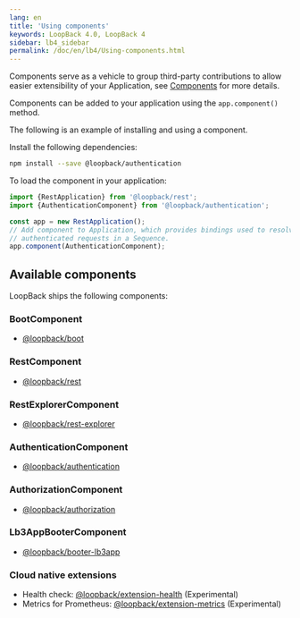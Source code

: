 ```yaml
---
lang: en
title: 'Using components'
keywords: LoopBack 4.0, LoopBack 4
sidebar: lb4_sidebar
permalink: /doc/en/lb4/Using-components.html
---
```


Components serve as a vehicle to group third-party contributions to allow easier
extensibility of your Application, see [Components](Components.md) for more
details.

Components can be added to your application using the `app.component()` method.

The following is an example of installing and using a component.

Install the following dependencies:

```sh
npm install --save @loopback/authentication
```

To load the component in your application:

```ts
import {RestApplication} from '@loopback/rest';
import {AuthenticationComponent} from '@loopback/authentication';

const app = new RestApplication();
// Add component to Application, which provides bindings used to resolve
// authenticated requests in a Sequence.
app.component(AuthenticationComponent);
```

## Available components

LoopBack ships the following components:

### BootComponent

- [@loopback/boot](Booting-an-Application.md)

### RestComponent

- [@loopback/rest](Server.md)

### RestExplorerComponent

- [@loopback/rest-explorer](Self-hosted-rest-api-explorer.md)

### AuthenticationComponent

- [@loopback/authentication](Loopback-component-authentication.md)

### AuthorizationComponent

- [@loopback/authorization](Loopback-component-authorization.md)

### Lb3AppBooterComponent

- [@loopback/booter-lb3app](Boot-and-Mount-a-LoopBack-3-application.md)

### Cloud native extensions

- Health check: [@loopback/extension-health](Health.md) (Experimental)
- Metrics for Prometheus: [@loopback/extension-metrics](Metrics.md)
  (Experimental)

